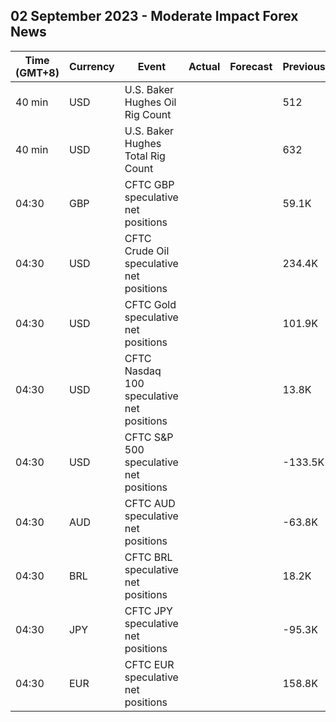 ## 02 September 2023 - Moderate Impact Forex News

| Time (GMT+8) | Currency | Event | Actual | Forecast | Previous |
|------|----------|-------|--------|----------|----------|
| 40 min | USD | U.S. Baker Hughes Oil Rig Count |  |  | 512 |
| 40 min | USD | U.S. Baker Hughes Total Rig Count |  |  | 632 |
| 04:30 | GBP | CFTC GBP speculative net positions |  |  | 59.1K |
| 04:30 | USD | CFTC Crude Oil speculative net positions |  |  | 234.4K |
| 04:30 | USD | CFTC Gold speculative net positions |  |  | 101.9K |
| 04:30 | USD | CFTC Nasdaq 100 speculative net positions |  |  | 13.8K |
| 04:30 | USD | CFTC S&P 500 speculative net positions |  |  | -133.5K |
| 04:30 | AUD | CFTC AUD speculative net positions |  |  | -63.8K |
| 04:30 | BRL | CFTC BRL speculative net positions |  |  | 18.2K |
| 04:30 | JPY | CFTC JPY speculative net positions |  |  | -95.3K |
| 04:30 | EUR | CFTC EUR speculative net positions |  |  | 158.8K |
